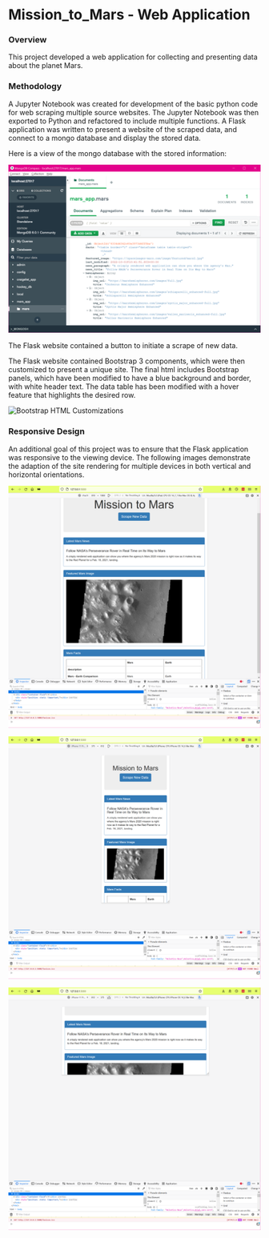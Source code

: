 # Mission_to_Mars - Web Application

### Overview
This project developed a web application for collecting and presenting data about the planet Mars.

### Methodology
A Jupyter Notebook was created for development of the basic python code for web scraping multiple source websites.  The Jupyter Notebook was then exported to Python and refactored to include multiple functions.  A Flask application was written to present a website of the scraped data, and connect to a mongo database and display the stored data.

Here is a view of the mongo database with the stored information:

![Mars App - Mongo database](Resources/mongodb.png)

The Flask website contained a button to initiate a scrape of new data.

The Flask website contained Bootstrap 3 components, which were then customized to present a unique site.  The final html includes Bootstrap panels, which have been modified to have a blue background and border, with white header text.  The data table has been modified with a hover feature that highlights the desired row.

![Bootstrap HTML Customizations](Reources/html_customization.png)

### Responsive Design
An additional goal of this project was to ensure that the Flask application was responsive to the viewing device.  The following images demonstrate the adaption of the site rendering for multiple devices in both vertical and horizontal orientations.

![iPad](Resources/responsive_ipad.png)


![iPhone](Resources/responsive_iphone_vertical.png)

![iPhone](Resources/responsive_iphone_horizontal.png)
